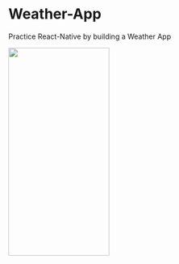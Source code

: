 # Weather-App

Practice React-Native by building a Weather App

<img src="https://user-images.githubusercontent.com/68605945/126219922-665fb5bb-e4c8-4b23-aab4-09db9e2c31dd.jpg" width="200" height="412">
